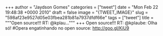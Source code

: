 
+++
author = "Jaydson Gomes"
categories = ["tweet"]
date = "Mon Feb 22 19:48:38 +0000 2010"
draft = false
image = "{TWEET_IMAGE}"
slug = "598af23e9527d05e03fbea281b81a7937dfdf66e"
tags = ["tweet"]
title = """Open source!!! RT: @kplau..."""
+++
Open source!!! RT: @kplaube: Olha só! #Opera engatinhando no open source: http://goo.gl/KiU9
